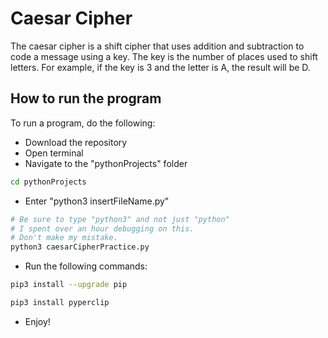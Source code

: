 # Caesar Cipher
The caesar cipher is a shift cipher that uses addition and subtraction to code a message using a key.
The key is the number of places used to shift letters.
For example, if the key is 3 and the letter is A, the result will be D.

## How to run the program
To run a program, do the following:
+ Download the repository
+ Open terminal
+ Navigate to the "pythonProjects" folder
```bash
cd pythonProjects
```
+ Enter "python3 insertFileName.py"
```bash
# Be sure to type "python3" and not just "python"
# I spent over an hour debugging on this. 
# Don't make my mistake.
python3 caesarCipherPractice.py
```
+ Run the following commands:
```bash
pip3 install --upgrade pip
```
```bash
pip3 install pyperclip
```
+ Enjoy!